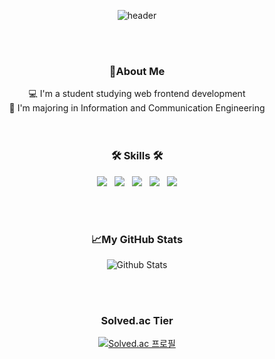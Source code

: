 <div align=center>

![header](https://capsule-render.vercel.app/api?type=slice&color=gradient&height=160&section=header&text=Hi!%20I'm%20JongHyuk&fontAlign=50&fontAlignY=70&fontSize=70&fontColor=000000)

<br>
<br>

<h3>🔎About Me</h3>
💻 I'm a student studying web frontend development
<br>
📘 I'm majoring in Information and Communication Engineering

<br>
<br>
<br>
  
<h3>🛠 Skills 🛠</h3>

<img src="https://img.shields.io/badge/HTML5-E55638?style=flat-square&logo=html5&logoColor=white"/></a>&nbsp;&nbsp;&nbsp;<img src="https://img.shields.io/badge/CSS3-25A1E1?style=flat-square&logo=css3&logoColor=white"/></a>&nbsp;&nbsp;&nbsp;<img src="https://img.shields.io/badge/JavaScript-F7E018?style=flat-square&logo=javascript&logoColor=white"/></a>&nbsp;&nbsp;&nbsp;<img src="https://img.shields.io/badge/REACT-61DBFB?style=flat-square&logo=react&logoColor=white"/></a>&nbsp;&nbsp;&nbsp;<img src="https://img.shields.io/badge/Python-3773A6?style=flat-square&logo=Python&logoColor=white"/></a>

<br>
<br>

<h3>📈My GitHub Stats</h3>

![Github Stats](https://github-readme-stats.vercel.app/api?username=dlwhd990&show_icons=true)

<br>
<br>

<h3>Solved.ac Tier</h3>

[![Solved.ac
프로필](http://mazassumnida.wtf/api/generate_badge?boj=dlwhd990)](https://solved.ac/dlwhd990)

</div>
